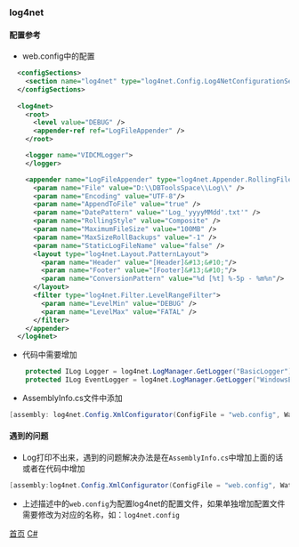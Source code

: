 ### log4net

#### 配置参考
* web.config中的配置
```xml
  <configSections>
    <section name="log4net" type="log4net.Config.Log4NetConfigurationSectionHandler, log4net"/>
  </configSections>
  
  <log4net>
    <root>
      <level value="DEBUG" />
      <appender-ref ref="LogFileAppender" />
    </root>

    <logger name="VIDCMLogger">
    </logger>

    <appender name="LogFileAppender" type="log4net.Appender.RollingFileAppender" >
      <param name="File" value="D:\\DBToolsSpace\\Log\\" />
      <param name="Encoding" value="UTF-8"/>
      <param name="AppendToFile" value="true" />
      <param name="DatePattern" value="'Log_'yyyyMMdd'.txt'" />
      <param name="RollingStyle" value="Composite" />
      <param name="MaximumFileSize" value="100MB" />
      <param name="MaxSizeRollBackups" value="-1" />
      <param name="StaticLogFileName" value="false" />
      <layout type="log4net.Layout.PatternLayout">
        <param name="Header" value="[Header]&#13;&#10;"/>
        <param name="Footer" value="[Footer]&#13;&#10;"/>
        <param name="ConversionPattern" value="%d [%t] %-5p - %m%n"/>
      </layout>
      <filter type="log4net.Filter.LevelRangeFilter">
        <param name="LevelMin" value="DEBUG" />
        <param name="LevelMax" value="FATAL" />
      </filter>
    </appender>
  </log4net>
```
* 代码中需要增加
```c#
    protected ILog Logger = log4net.LogManager.GetLogger("BasicLogger");
	protected ILog EventLogger = log4net.LogManager.GetLogger("WindowsEventLogger");
```
* AssemblyInfo.cs文件中添加
```c#
[assembly: log4net.Config.XmlConfigurator(ConfigFile = "web.config", Watch  = true)]
```

#### 遇到的问题
* Log打印不出来，遇到的问题解决办法是在`AssemblyInfo.cs`中增加上面的话或者在代码中增加
```c#
[assembly:log4net.Config.XmlConfigurator(ConfigFile = "web.config", Watch = true)]
```
* 上述描述中的`web.config`为配置log4net的配置文件，如果单独增加配置文件需要修改为对应的名称，如：`log4net.config`

[首页](../../README.md)  [C#](CSharp.md)
